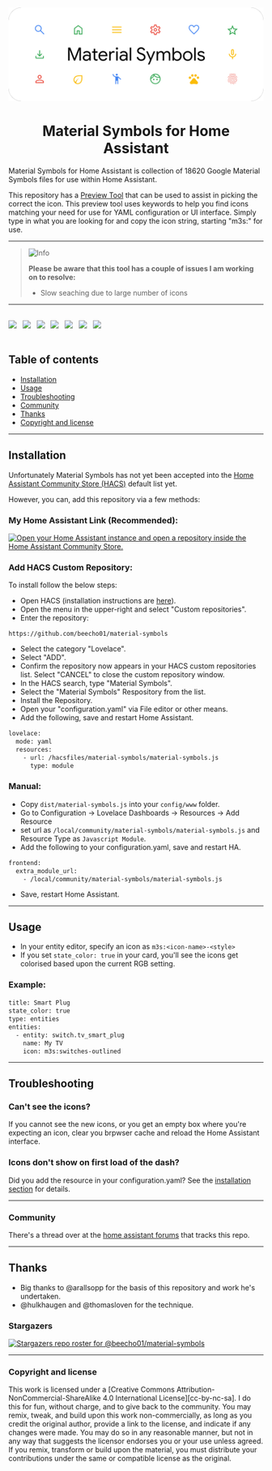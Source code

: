 <div align="center">
    <img src="https://github.com/beecho01/material-symbols/blob/main/docs/build/tester/images/Screenshot%202023-08-04%20202906.png">
     <h1 align="center">Material Symbols for Home Assistant</h1>
</div>

Material Symbols for Home Assistant is collection of 18620 Google Material Symbols files for use within Home Assistant.

This repository has a [Preview Tool](https://beecho01.github.io/material-symbols/docs/build/tester/iconfinder.html) that can be used to assist in picking the correct the icon. This preview tool uses keywords to help you find icons matching your need for use for YAML configuration or UI interface. Simply type in what you are looking for and copy the icon string, starting "m3s:" for use.

---

> <picture>
>   <source media="(prefers-color-scheme: light)" srcset="https://github.com/Mqxx/GitHub-Markdown/blob/main/blockquotes/badge/light-theme/info.svg">
>   <img alt="Info" src="https://github.com/Mqxx/GitHub-Markdown/blob/main/blockquotes/badge/dark-theme/info.svg">
> </picture><br>
>
> **Please be aware that this tool has a couple of issues I am working on to resolve:**
> - Slow seaching due to large number of icons

---

<div align="left">
  <br>
  <img src="https://img.shields.io/badge/built_for-Home_Assistant-47BFF5?style=for-the-badge"> &nbsp
  <a href="http://creativecommons.org/licenses/by-nc-sa/4.0/"><img src="https://img.shields.io/badge/license-CC--BY--NC--SA--4.0-lightgrey?style=for-the-badge"></a> &nbsp
  <img src="https://img.shields.io/github/downloads/beecho01/material-symbols/total?style=for-the-badge"> &nbsp
  <img src="https://img.shields.io/github/v/release/beecho01/material-symbols?style=for-the-badge"> &nbsp
  <img src="https://img.shields.io/github/size/beecho01/material-symbols/dist%2Fmaterial-symbols.js?style=for-the-badge"> &nbsp
  <img src="https://img.shields.io/github/last-commit/beecho01/material-symbols?style=for-the-badge"> &nbsp
  <img src="https://img.shields.io/github/issues-closed/beecho01/material-symbols/icon%20request?label=community%20requests&style=for-the-badge">
  <br>
  <br>
</div>

## Table of contents

- [Installation](#installation)
- [Usage](#Usage)
- [Troubleshooting](#Troubleshooting)
- [Community](#community)
- [Thanks](#thanks)
- [Copyright and license](#copyright-and-license)

---

## <a name="installation"></a>Installation

Unfortunately Material Symbols has not yet been accepted into the [Home Assistant Community Store (HACS)](https://hacs.xyz) default list yet.

However, you can, add this repository via a few methods:

### My Home Assistant Link (Recommended):
<a href="https://my.home-assistant.io/redirect/hacs_repository/?owner=beecho01&category=Lovelace&repository=material-symbols" target="_blank"><img src="https://my.home-assistant.io/badges/hacs_repository.svg" alt="Open your Home Assistant instance and open a repository inside the Home Assistant Community Store." /></a>

### Add HACS Custom Repository:
To install follow the below steps:

- Open HACS (installation instructions are [here](https://hacs.xyz/docs/installation/installation/)).
- Open the menu in the upper-right and select "Custom repositories".
- Enter the repository:
```
https://github.com/beecho01/material-symbols
```
- Select the category "Lovelace".
- Select "ADD".
- Confirm the repository now appears in your HACS custom repositories list. Select "CANCEL" to close the custom repository window.
- In the HACS search, type "Material Symbols".
- Select the "Material Symbols" Respository from the list.
- Install the Repository.
- Open your "configuration.yaml" via File editor or other means.
- Add the following, save and restart Home Assistant.
```
lovelace:
  mode: yaml
  resources:
    - url: /hacsfiles/material-symbols/material-symbols.js
      type: module
```
  
### Manual:
- Copy `dist/material-symbols.js` into your `config/www` folder.
- Go to Configuration -> Lovelace Dashboards -> Resources -> Add Resource
- set url as `/local/community/material-symbols/material-symbols.js` and Resource Type as `Javascript Module`.
- Add the following to your configuration.yaml, save and restart HA.
```
frontend:
  extra_module_url:
    - /local/community/material-symbols/material-symbols.js
```
- Save, restart Home Assistant.

---

## <a name="Usage"></a>Usage
- In your entity editor, specify an icon as `m3s:<icon-name>-<style>`
- If you set `state_color: true` in your card, you'll see the icons get colorised based upon the current RGB setting.

### Example:

```
title: Smart Plug
state_color: true
type: entities
entities:
  - entity: switch.tv_smart_plug
    name: My TV
    icon: m3s:switches-outlined
```

---

## <a name="Troubleshooting"></a>Troubleshooting

### Can't see the icons?
If you cannot see the new icons, or you get an empty box where you're expecting an icon, clear you brpwser cache and reload the Home Assistant interface.

### Icons don't show on first load of the dash?
Did you add the resource in your configuration.yaml? See the [installation section](#installation) for details.

---

### <a name="community"></a>Community
There's a thread over at the [home assistant forums](https://community.home-assistant.io/t/material-symbols-for-home-assistant/599573) that tracks this repo.

---

## <a name="thanks"></a>Thanks
- Big thanks to @arallsopp for the basis of this repository and work he's undertaken.
- @hulkhaugen and @thomasloven for the technique.

### Stargazers
[![Stargazers repo roster for @beecho01/material-symbols](https://reporoster.com/stars/beecho01/material-symbols)](https://github.com/beecho01/material-symbols/stargazers)

---

### <a name="copyright-and-license"></a>Copyright and license

This work is licensed under a
[Creative Commons Attribution-NonCommercial-ShareAlike 4.0 International License][cc-by-nc-sa].
I do this for fun, without charge, and to give back to the community. You may remix, tweak, and build upon this work non-commercially, as long as you credit the original author, provide a link to the license, and indicate if any changes were made. You may do so in any reasonable manner, but not in any way that suggests the licensor endorses you or your use unless agreed. If you remix, transform or build upon the material, you must distribute your contributions under the same or compatible license as the original.
